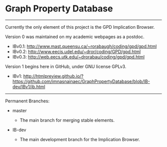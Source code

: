 # Graph Property Database

----

Currently the only element of this project is the GPD Implication Browser.

Version 0 was maintained on my academic webpages as a postdoc.
* IBv0.1: http://www.mast.queensu.ca/~rorabaugh/coding/gpd/gpd.html
* IBv0.2: http://www.eecis.udel.edu/~dror/coding/GPD/gpd.html
* IBv0.3: http://web.eecs.utk.edu/~drorabau/coding/gpd/gpd.html

Version 1 begins here in GitHub, under GNU license GPLv3.
* IBv1: http://htmlpreview.github.io/?https://github.com/imnasnainaec/GraphPropertyDatabase/blob/IB-dev/IBv1/ib.html

----

Permanent Branches:
* master
  * The main branch for merging stable elements.
  
* IB-dev
  * The main development branch for the Implication Browser.

